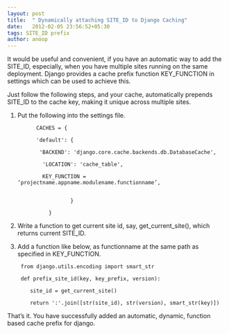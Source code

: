 ```yaml
---
layout: post
title:  " Dynamically attaching SITE_ID to Django Caching"
date:   2012-02-05 23:56:52+05:30
tags: SITE_ID prefix
author: anoop
---
```

It would be useful and convenient, if you have an automatic way to add the SITE_ID, especially, when you have multiple sites running on the same deployment. Django provides a cache prefix function KEY_FUNCTION in settings which can be used to achieve this.

Just follow the following steps, and your cache, automatically prepends SITE_ID to the cache key, making it unique across multiple sites.

1. Put the following into the settings file.

             CACHES = {

             'default': {

              'BACKEND': 'django.core.cache.backends.db.DatabaseCache',

               'LOCATION': 'cache_table',

               KEY_FUNCTION = ‘projectname.appname.modulename.functionname’,


                        }

                 }

2. Write a function to get current site id, say, get_current_site(), which returns current SITE_ID.

3. Add a function like below, as functionname at the same path as specified in KEY_FUNCTION.

        from django.utils.encoding import smart_str

        def prefix_site_id(key, key_prefix, version):

           site_id = get_current_site()

           return ':'.join([str(site_id), str(version), smart_str(key)])

That’s it. You have successfully added an automatic, dynamic, function based cache prefix for django.


